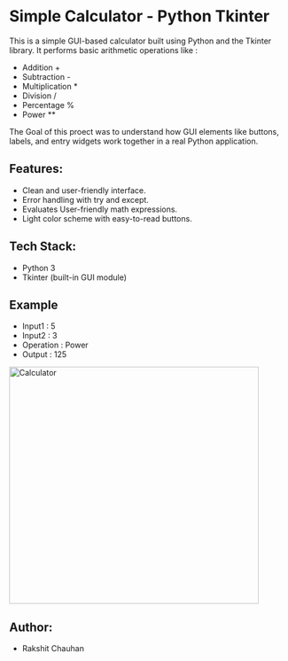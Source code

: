 # Simple Calculator - Python Tkinter
This is a simple GUI-based calculator built using Python and the Tkinter library.
It performs basic arithmetic operations like :
- Addition +
- Subtraction -
- Multiplication *
- Division /
- Percentage %
- Power **

The Goal of this proect was to understand how GUI elements like buttons, labels, and entry widgets work together in a real Python application.

## Features:
- Clean and user-friendly interface.
- Error handling with try and except.
- Evaluates User-friendly math expressions.
- Light color scheme with easy-to-read buttons.

## Tech Stack:
- Python 3
- Tkinter (built-in GUI module)

## Example
- Input1 : 5
- Input2 : 3
- Operation : Power
- Output : 125
<img width="450" height="428" alt="Calculator" src="https://github.com/user-attachments/assets/056c5f70-295d-4b2e-8435-eb28db8749be" />

## Author:
- Rakshit Chauhan
